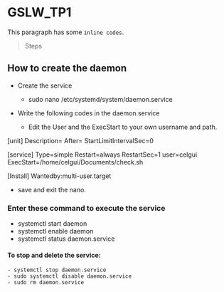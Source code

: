 # GSLW_TP1
This paragraph has some `inline codes`.

>Steps
## How to create the daemon
- Create the service
  - sudo nano /etc/systemd/system/daemon.service
 
 - Write the following codes in the daemon.service
   - Edit the User and the ExecStart to your own username and path.
  
  [unit]
  Description=
  After=
  StartLimitIntervalSec=0
  
  [service]
  Type=simple
  Restart=always
  RestartSec=1
  user=celgui
  ExecStart=/home/celgui/Documents/check.sh
  
  [Install]
  Wantedby:multi-user.target
  
  - save and exit the nano.
  
  ### Enter these command to execute the service
   - systemctl start daemon
   - systemctl enable daemon
   - systemctl status daemon.service
   
  #### To stop and delete the service:
    - systemctl stop daemon.service
    - sudo systemctl disable daemon.service
    - sudo rm daemon.service
